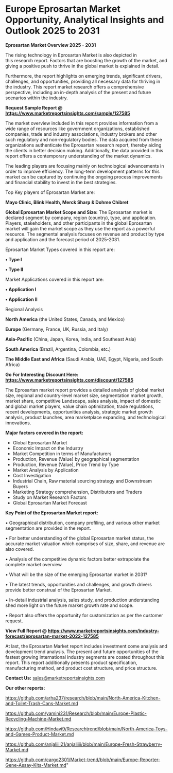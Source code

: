 # Europe Eprosartan Market Opportunity, Analytical Insights and Outlook 2025 to 2031

<Strong> Eprosartan Market Overview 2025 - 2031</strong>

The rising technology in Eprosartan Market is also depicted in this research report. Factors that are boosting the growth of the market, and giving a positive push to thrive in the global market is explained in detail.

Furthermore, the report highlights on emerging trends, significant drivers, challenges, and opportunities, providing all necessary data for thriving in the industry. This report market research offers a comprehensive perspective, including an in-depth analysis of the present and future scenarios within the industry.

<strong>Request Sample Report @ <a href=https://www.marketreportsinsights.com/sample/127585>https://www.marketreportsinsights.com/sample/127585</a></strong>

The market overview included in this report provides information from a wide range of resources like government organizations, established companies, trade and industry associations, industry brokers and other such regulatory and non-regulatory bodies. The data acquired from these organizations authenticate the Eprosartan research report, thereby aiding the clients in better decision making. Additionally, the data provided in this report offers a contemporary understanding of the market dynamics.

The leading players are focusing mainly on technological advancements in order to improve efficiency. The long-term development patterns for this market can be captured by continuing the ongoing process improvements and financial stability to invest in the best strategies.

Top Key players of Eprosartan Market are:

<strong>Mayo Clinic, Blink Health, Merck Sharp & Dohme Chibret</strong>

<strong><b>Global Eprosartan Market Scope and Size:</b></strong>
The Eprosartan market is declared segment by company, region (country), type, and application. Players, stakeholders, and other participants in the global Eprosartan market will gain the market scope as they use the report as a powerful resource. The segmental analysis focuses on revenue and product by type and application and the forecast period of 2025-2031.

Eprosartan Market Types covered in this report are:

<strong>• Type I

• Type II</strong>

Market Applications covered in this report are:

<strong>• Application I

• Application II</strong> 

Regional Analysis

<strong>North America</strong> (the United States, Canada, and Mexico)

<strong>Europe</strong> (Germany, France, UK, Russia, and Italy)

<strong>Asia-Pacific</strong> (China, Japan, Korea, India, and Southeast Asia)

<strong>South America</strong> (Brazil, Argentina, Colombia, etc.)

<strong>The Middle East and Africa</strong> (Saudi Arabia, UAE, Egypt, Nigeria, and South Africa)

<strong>Go For Interesting Discount Here: <a href=https://www.marketreportsinsights.com/discount/127585>https://www.marketreportsinsights.com/discount/127585</a></strong>

The Eprosartan market report provides a detailed analysis of global market size, regional and country-level market size, segmentation market growth, market share, competitive Landscape, sales analysis, impact of domestic and global market players, value chain optimization, trade regulations, recent developments, opportunities analysis, strategic market growth analysis, product launches, area marketplace expanding, and technological innovations.

<strong><b>Major factors covered in the report:</b></strong>
<ul>
  <li>Global Eprosartan Market </li>
  <li>Economic Impact on the Industry</li>
  <li>Market Competition in terms of Manufacturers</li>
  <li>Production, Revenue (Value) by geographical segmentation</li>
  <li>Production, Revenue (Value), Price Trend by Type</li>
  <li>Market Analysis by Application</li>
  <li>Cost Investigation</li>
  <li>Industrial Chain, Raw material sourcing strategy and Downstream Buyers</li>
  <li>Marketing Strategy comprehension, Distributors and Traders</li>
  <li>Study on Market Research Factors</li>
  <li>Global Eprosartan Market Forecast</li>
</ul>

<strong><b>Key Point of the Eprosartan Market report:</b></strong>

• Geographical distribution, company profiling, and various other market segmentation are provided in the report.

• For better understanding of the global Eprosartan market status, the accurate market valuation which comprises of size, share, and revenue are also covered.

• Analysis of the competitive dynamic factors better extrapolate the complete market overview

• What will be the size of the emerging Eprosartan market in 2031?

• The latest trends, opportunities and challenges, and growth drivers provide better construal of the Eprosartan Market.

• In-detail industrial analysis, sales study, and production understanding shed more light on the future market growth rate and scope.

• Report also offers the opportunity for customization as per the customer request.

<strong><b>View Full Report @ <a href=https://www.marketreportsinsights.com/industry-forecast/eprosartan-market-2022-127585>https://www.marketreportsinsights.com/industry-forecast/eprosartan-market-2022-127585</a></b></strong>


At last, the Eprosartan Market report includes investment come analysis and development trend analysis. The present and future opportunities of the fastest growing international industry segments are coated throughout this report. This report additionally presents product specification, manufacturing method, and product cost structure, and price structure.

<strong>Contact Us:</strong>
sales@marketreportsinsights.com

<strong>Our other reports:</strong>

<a href=https://github.com/arha237/research/blob/main/North-America-Kitchen-and-Toilet-Trash-Cans-Market.md>https://github.com/arha237/research/blob/main/North-America-Kitchen-and-Toilet-Trash-Cans-Market.md</a>

<a href=https://github.com/yamini231/Research/blob/main/Europe-Plastic-Recycling-Machine-Market.md>https://github.com/yamini231/Research/blob/main/Europe-Plastic-Recycling-Machine-Market.md</a>

<a href=https://github.com/Hindavi9/Researchtrend/blob/main/North-America-Toys-and-Games-Product-Market.md>https://github.com/Hindavi9/Researchtrend/blob/main/North-America-Toys-and-Games-Product-Market.md</a>

<a href=https://github.com/anjaliiii21/anjaliiii/blob/main/Europe-Fresh-Strawberry-Market.md>https://github.com/anjaliiii21/anjaliiii/blob/main/Europe-Fresh-Strawberry-Market.md</a>

<a href=https://github.com/cargo2301/Market-trend/blob/main/Europe-Reporter-Gene-Assay-Kits-Market.md>https://github.com/cargo2301/Market-trend/blob/main/Europe-Reporter-Gene-Assay-Kits-Market.md</a>"
